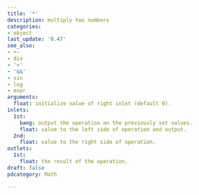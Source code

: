 ```yaml
---
title: '*'
description: multiply two numbers
categories:
- object
last_update: '0.47'
see_also:
- +~
- div
- '>'
- '&&'
- sin
- log
- expr
arguments:
  float: initialize value of right inlet (default 0).
inlets:
  1st:
    bang: output the operation on the previously set values.
    float: value to the left side of operation and output.
  2nd:
    float: value to the right side of operation.
outlets:
  1st:
    float: the result of the operation.
draft: false
pdcategory: Math

---
```


